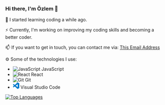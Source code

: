 ### Hi there, I'm Özlem 👋

🌱 I started learning coding a while ago.

⚡ Currently, I'm working on improving my coding skills and becoming a better coder.

📫 If you want to get in touch, you can contact me via: [This Email Address](mailto:ozlemxatess@outlook.com)

⚙️ Some of the technologies I use:

- <img src="https://raw.githubusercontent.com/simple-icons/simple-icons/develop/icons/javascript.svg" alt="JavaScript" width="20"> JavaScript
- <img src="https://raw.githubusercontent.com/simple-icons/simple-icons/develop/icons/react.svg" alt="React" width="20"> React
- <img src="https://raw.githubusercontent.com/simple-icons/simple-icons/develop/icons/git.svg" alt="Git" width="20"> Git
- <img src="https://raw.githubusercontent.com/simple-icons/simple-icons/develop/icons/visualstudiocode.svg" alt="Visual Studio Code" width="20"> Visual Studio Code

[![Top Languages](https://github-readme-stats.vercel.app/api/top-langs/?username=ozlemxates&layout=compact)](https://github.com/ozlemxates)
